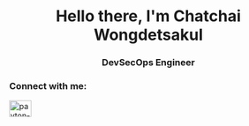 <h1 align="center">Hello there, I'm Chatchai Wongdetsakul</h1>
<h3 align="center">DevSecOps Engineer</h3>

<h3 align="left">Connect with me:</h3>
<p align="left">
<a href="https://www.linkedin.com/in/chatchai-itkmitl/" target="blank"><img align="center" src="https://raw.githubusercontent.com/rahuldkjain/github-profile-readme-generator/master/src/images/icons/Social/linked-in-alt.svg" alt="payton-pierce" height="30" width="40" /></a>
</p>

<!--
**bankierubybank/bankierubybank** is a ✨ _special_ ✨ repository because its `README.md` (this file) appears on your GitHub profile.

Here are some ideas to get you started:

- 🔭 I’m currently working on ...
- 🌱 I’m currently learning ...
- 👯 I’m looking to collaborate on ...
- 🤔 I’m looking for help with ...
- 💬 Ask me about ...
- 📫 How to reach me: ...
- 😄 Pronouns: ...
- ⚡ Fun fact: ...
-->
